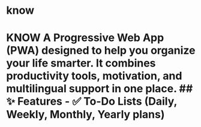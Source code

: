 # know
# KNOW  A Progressive Web App (PWA) designed to help you **organize your life smarter**.   It combines productivity tools, motivation, and multilingual support in one place.  ## ✨ Features - ✅ To-Do Lists (Daily, Weekly, Monthly, Yearly plans)
